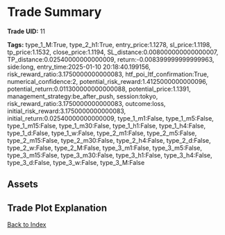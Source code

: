 # Trade Summary

**Trade UID:** 11 

**Tags:** type_1_M:True, type_2_h1:True, entry_price:1.1278, sl_price:1.1198, tp_price:1.1532, close_price:1.1194, SL_distance:0.008000000000000007, TP_distance:0.02540000000000009, return:-0.008399999999999963, side:long, entry_time:2025-01-10 20:18:40.199156, risk_reward_ratio:3.1750000000000083, htf_poi_ltf_confirmation:True, numerical_confidence:2, potential_risk_reward:1.4125000000000096, potential_return:0.011300000000000088, potential_price:1.1391, management_strategy:be_after_push, session:tokyo, risk_reward_ratio:3.1750000000000083, outcome:loss, initial_risk_reward:3.1750000000000083, initial_return:0.02540000000000009, type_1_m1:False, type_1_m5:False, type_1_m15:False, type_1_m30:False, type_1_h1:False, type_1_h4:False, type_1_d:False, type_1_w:False, type_2_m1:False, type_2_m5:False, type_2_m15:False, type_2_m30:False, type_2_h4:False, type_2_d:False, type_2_w:False, type_2_M:False, type_3_m1:False, type_3_m5:False, type_3_m15:False, type_3_m30:False, type_3_h1:False, type_3_h4:False, type_3_d:False, type_3_w:False, type_3_M:False

## Assets

## Trade Plot Explanation


[Back to Index](index.md)
